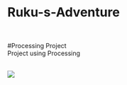 # Ruku-s-Adventure

<br>

#Processing Project
<br>
Project using Processing



<br>

<img src="https://github.com/user-attachments/assets/f5e4b1b7-4b26-437e-8654-942411baabf9">

